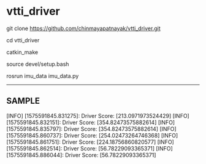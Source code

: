 # vtti_driver

git clone https://github.com/chinmayapatnayak/vtti_driver.git

cd vtti_driver

catkin_make

source devel/setup.bash

rosrun imu_data imu_data.py 

-----------------
SAMPLE
-----------------

[INFO] [1575591845.831275]: Driver Score: [213.0971973524429]
[INFO] [1575591845.832151]: Driver Score: [354.82473575882614]
[INFO] [1575591845.835797]: Driver Score: [354.82473575882614]
[INFO] [1575591845.860737]: Driver Score: [254.02473264746368]
[INFO] [1575591845.861751]: Driver Score: [224.18756860820577]
[INFO] [1575591845.862514]: Driver Score: [56.78229093365371]
[INFO] [1575591845.886044]: Driver Score: [56.78229093365371]


